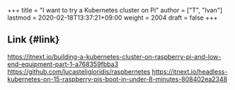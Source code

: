 +++
title = "I want to try a Kubernetes cluster on Pi"
author = ["T", "Ivan"]
lastmod = 2020-02-18T13:37:21+09:00
weight = 2004
draft = false
+++

## Link {#link}

<https://itnext.io/building-a-kubernetes-cluster-on-raspberry-pi-and-low-end-equipment-part-1-a768359fbba3>
<https://github.com/lucasteligioridis/raspbernetes>
<https://itnext.io/headless-kubernetes-on-15-raspberry-pis-boot-in-under-8-minutes-808402ea2348>
